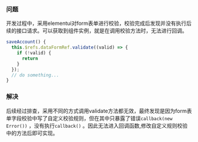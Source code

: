 ### 问题
开发过程中，采用elementui对form表单进行校验，校验完成后发现并没有执行后续的接口请求。可以获取到组件实例，就是在调用校验方法时，无法进行回调。

```js
saveAccount() {
  this.$refs.dataFormRef.validate((valid) => {
    if (!valid) {
      return
    } 
  });
  // do something...
}
```

### 解决
后续经过排查，采用不同的方式调用validate方法都无效，最终发现是因为form表单字段校验中写了自定义校验规则，但在其中只暴露了错误`callback(new Error())` ，没有执行`callback()` 。因此无法进入回调函数,修改自定义规则校验中的方法后即可实现。
